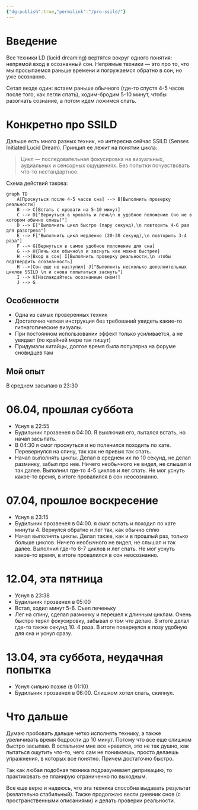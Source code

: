 ```yaml
---
{"dg-publish":true,"permalink":"/pro-ssild/"}
---
```


# Введение
Все техники LD (lucid dreaming) вертятся вокруг одного понятия: непрямой вход в осознанный сон. Непрямые техники — это про то, что мы просыпаемся раньше времени и погружаемся обратно в сон, но уже осознанно. 

Сетап везде один: встаем раньше обычного (где-то спустя 4-5 часов после того, как легли спать), ходим-бродим 5-10 минут, чтобы разогнать сознание, а потом идем ложимся спать.

# Конкретно про SSILD
Дальше есть много разных техник, но интересна сейчас SSILD (Senses Initiated Lucid Dream). Принцип ее лежит на понятии цикла:
> Цикл — последовательная фокусировка на визуальных, аудиальных и сенсорных ощущениях. Без попытки почувствовать что-то нестандартное.

Схема действий такова:
```mermaid
graph TD
    A[Проснуться после 4-5 часов сна] --> B[Выполнить проверку реальности]
    B --> C[Встать с кровати на 5-10 минут]
    C --> D["Вернуться в кровать и лечь\n в удобное положение (но не в котором обычно спишь)"]
    D --> E["Выполнить цикл быстро (пару секунд),\n повторить 4-6 раз для разогрева"]
    E --> F["Выполнить цикл медленно (20-30 секунд),\n повторить 3-4 раза"]
    F --> G[Вернуться в самое удобное положение для сна]
    G --> H{Лечь как обычно\n и заснуть как можно быстрее}
    H -->|Вход в сон| I[Выполнить проверку реальности,\n чтобы подтвердить осознанность]
    H -->|Сон еще не наступил| J["Выполнить несколько дополнительных циклов SSILD \n и снова попытаться заснуть"]
    I --> K[Наслаждайтесь осознанным сном!]
    J --> G
```

## Особенности
- Одна из самых проверенных техник
- Достаточно четкая инструкция без требований увидеть какие-то гипнагогические визуалы.
- При постоянном использовании эффект только усиливается, а не увядает (по крайней мере так пишут)
- Придумали китайцы, долгое время была популярна на форуме сновидцев там

## Мой опыт
В среднем засыпаю в 23:30
# 06.04, прошлая суббота
- Уснул в 22:55
- Будильник прозвенел в 04:00. Я выключил его, пытался встать, но начал засыпать.
- В 04:30 я смог проснуться и но поленился походить по хате. Перевернулся на спину, так как не привык так спать.
- Начал выполнять циклы. Делал в среднем их по 10 секунд, не делал разминку, забыл про нее. Ничего необычного не видел, не слышал и так далее. Выполнил где-то 4-5 циклов и лег спать. Не мог уснуть какое-то время, в итоге провалился в сон неосознанно.
# 07.04, прошлое воскресение
- Уснул в 23:15
- Будильник прозвенел в 04:00. я смог встать и походил по хате минуты 4. Вернулся обратно и лег так, как обычно сплю
- Начал выполнять циклы. Делал также, как и в прошлый раз, только больше циклов. Ничего необычного не видел, не слышал и так далее. Выполнил где-то 6-7 циклов и лег спать. Не мог уснуть какое-то время, в итоге провалился в сон неосознанно.
# 12.04, эта пятница
- Уснул в 23:38
- Будильник прозвенел в 05:00
- Встал, ходил минут 5-6. Съел печеньку
- Лег на спину, сделал разминку и перешел к длинным циклам. Очень быстро терял фокусировку, забывал о том что делаю. В итоге делал где-то также секунд 10. 4 раза. В итоге повернулся в позу удобную для сна и уснул сразу.

# 13.04, эта суббота, неудачная попытка
- Уснул сильно позже (в 01:10)
- Будильник прозвенел в 06:00. Слишком хотел спать, скипнул.

# Что дальше
Думаю пробовать дальше четко исполнять технику, а также увеличивать время бодрости до 10 минут. Потому что все еще слишком быстро засыпаю. В остальном мне все нравится, это не так душно, как пытаться ощутить что-то, чего сам не понимаешь, просто делаешь упражнения, в которых все понятно. Причем достаточно быстро.

Так как любая подобная техника подразумевает депривацию, то практиковать ее планирую ограниченно по выходным.

Все еще верю и надеюсь, что эта техника способна выдавать результат (желательно стабильный). Также продолжаю вести дневник снов (с пространственными описаниями) и делать проверки реальности.